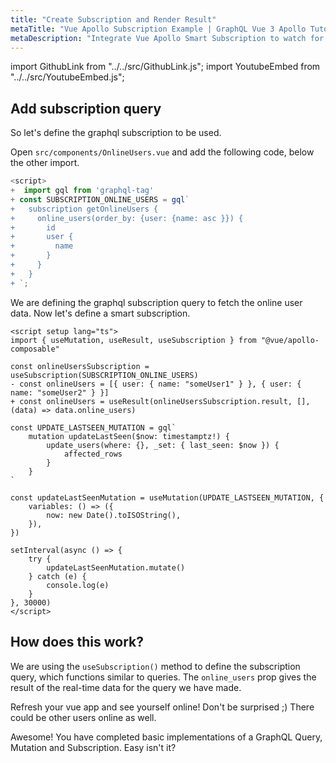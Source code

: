 ```yaml
---
title: "Create Subscription and Render Result"
metaTitle: "Vue Apollo Subscription Example | GraphQL Vue 3 Apollo Tutorial"
metaDescription: "Integrate Vue Apollo Smart Subscription to watch for changes in real-time data. We use GraphQL subscriptions as an example to get live data in the Vue app"
---
```


import GithubLink from "../../src/GithubLink.js";
import YoutubeEmbed from "../../src/YoutubeEmbed.js";

<YoutubeEmbed link="https://www.youtube.com/embed/E5Is7bshZXM" />

## Add subscription query

So let's define the graphql subscription to be used.

Open `src/components/OnlineUsers.vue` and add the following code, below the other import.

<GithubLink link="https://github.com/hasura/learn-graphql/blob/master/tutorials/frontend/vue3-apollo/app-final/src/components/OnlineUsers.vue" text="src/components/OnlineUsers.vue" />

```javascript
<script>
+  import gql from 'graphql-tag'
+ const SUBSCRIPTION_ONLINE_USERS = gql`
+   subscription getOnlineUsers {
+     online_users(order_by: {user: {name: asc }}) {
+       id
+       user {
+         name
+       }
+     }
+   }
+ `;
```

We are defining the graphql subscription query to fetch the online user data. Now let's define a smart subscription.

```vue
<script setup lang="ts">
import { useMutation, useResult, useSubscription } from "@vue/apollo-composable"

const onlineUsersSubscription = useSubscription(SUBSCRIPTION_ONLINE_USERS)
- const onlineUsers = [{ user: { name: "someUser1" } }, { user: { name: "someUser2" } }]
+ const onlineUsers = useResult(onlineUsersSubscription.result, [], (data) => data.online_users)

const UPDATE_LASTSEEN_MUTATION = gql`
    mutation updateLastSeen($now: timestamptz!) {
        update_users(where: {}, _set: { last_seen: $now }) {
            affected_rows
        }
    }
`

const updateLastSeenMutation = useMutation(UPDATE_LASTSEEN_MUTATION, {
    variables: () => ({
        now: new Date().toISOString(),
    }),
})

setInterval(async () => {
    try {
        updateLastSeenMutation.mutate()
    } catch (e) {
        console.log(e)
    }
}, 30000)
</script>
```

How does this work?
-------------------

We are using the `useSubscription()` method to define the subscription query, which functions similar to queries. The `online_users` prop gives the result of the real-time data for the query we have made.

Refresh your vue app and see yourself online! Don't be surprised ;) There could be other users online as well.

Awesome! You have completed basic implementations of a GraphQL Query, Mutation and Subscription. Easy isn't it?
